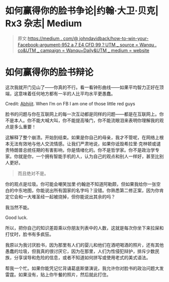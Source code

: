 # 如何赢得你的脸书争论|约翰·大卫·贝克| Rx3 杂志| Medium

> 原文:[https://medium . com/@ johndavidback/how-to-win-your-Facebook-argument-952 a 7 E4 CFD 99？UTM _ source = Wanqu . co&UTM _ campaign = Wanqu+Daily&UTM _ medium = website](https://medium.com/@johndavidback/how-to-win-your-facebook-argument-952a7e4cfd99?utm_source=wanqu.co&utm_campaign=Wanqu+Daily&utm_medium=website)

# 如何赢得你的脸书辩论

这次我就开门见山了——你真的不行。看一看钟形曲线——如果平均智力正好在顶端，这意味着任何地方都有一半的人比平均水平更愚蠢。



Credit: [Abhijit](https://www.flickr.com/photos/53272102@N06/16597948915/in/photolist-rhGPX2-9fuBYq-cgUsKy-pa8Wq2-9fuC7s-p9AoRX-oS4Y1K-87ubSQ-oSUPhW-7Sktxj-panHiy-pa8Ehk-oSV27e-9frygk-ph7J6W-oRXDo5-p9xHzb-oSUGR9-p9ysCf-9frAoH-9fuBUq-vbqJKb-f8Btie-6xmHDy-h2K2zj-CepHT-p7xYmb-9frBFK-f8RZey-pj5nhe-f8RHDf-a6C3km-6xhv3p-pfW5pY-paiQU9-bWm4UC-in3UYz-oS6p7o-566ZgL-f8BQie-p9xCjS-9iofst-o1yPym-av8vUh-nME3dT-HtUp1h-4oPsYr-4Fk28f-6xmF4o-c2UWh9). When I’m on FB I am one of those little red guys



脸书的问题与你在互联网上的每一次互动都是同样的问题——都是在互联网上。你不是本人。你不能大喊大叫，你不能提高嗓门，你不能流眼泪来表明你理解我的观点是多么重要！

这解释了整个崩溃。开始到结束。如果是你自己的母亲，我才不管呢，在网络上根本无法有效地与他人交流情感。让我们严肃地说，如果你诋毁希拉里·克林顿或谴责特朗普总统任期的有害影响，你是情绪化的。你不是哲学家。你不是政治学专家。你就是你，一个拥有智能手机的人，认为自己的观点和别人一样好，甚至比别人更好。

> 而且绝对不是。

你的观点是垃圾。你可能会嘲笑加里·约翰逊不知道阿勒颇，但如果我给你一张空白的中东地图，你能说出所有国家的名字吗？没错。你熟悉第二修正案，因为你肯定它会和一大堆圣经一起被烧掉，但你能说出其余的吗？

我当然不能。



Good luck.



所以，把你自己的知识差距乘以你朋友列表中的人数，这就是每次你坐下来拉屎和打仗时，脸书有多疯狂。

我原以为我讨厌脸书，因为那里有人们的婴儿和他们在酒吧喝酒的照片，还有其他愚蠢的垃圾，但我真的很讨厌它，因为在那里，人们为性侵犯辩护，排斥少数民族，分享误导和危险的信息，或者不知道如何拼写或使用老式的美式语法。

帮我一个忙。如果你能凭记忆背诵葛底斯堡演说，我允许你对脸书的政治问题大发雷霆。如果没有，贴上你午餐的照片，然后就此打住。